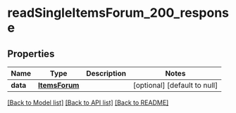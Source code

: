 # readSingleItemsForum_200_response

## Properties
Name | Type | Description | Notes
------------ | ------------- | ------------- | -------------
**data** | [**ItemsForum**](.md) |  | [optional] [default to null]

[[Back to Model list]](../README.md#documentation-for-models) [[Back to API list]](../README.md#documentation-for-api-endpoints) [[Back to README]](../README.md)


